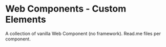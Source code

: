 # Web Components - Custom Elements

A collection of vanilla Web Component (no framework).
Read.me files per component.

